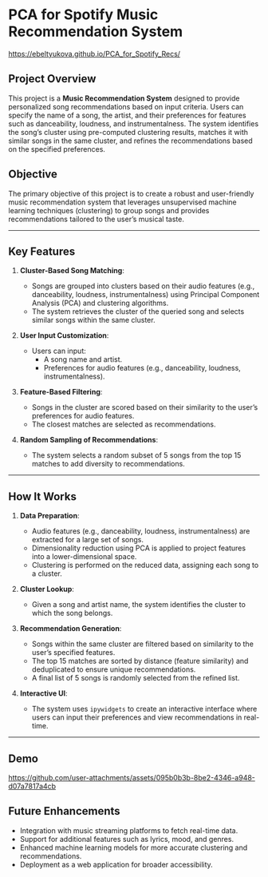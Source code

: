 # PCA for Spotify Music Recommendation System

https://ebeltyukova.github.io/PCA_for_Spotify_Recs/
 
## Project Overview
This project is a **Music Recommendation System** designed to provide personalized song recommendations based on input criteria. Users can specify the name of a song, the artist, and their preferences for features such as danceability, loudness, and instrumentalness. The system identifies the song’s cluster using pre-computed clustering results, matches it with similar songs in the same cluster, and refines the recommendations based on the specified preferences.

## Objective
The primary objective of this project is to create a robust and user-friendly music recommendation system that leverages unsupervised machine learning techniques (clustering) to group songs and provides recommendations tailored to the user’s musical taste.

---

## Key Features

1. **Cluster-Based Song Matching**:
   - Songs are grouped into clusters based on their audio features (e.g., danceability, loudness, instrumentalness) using Principal Component Analysis (PCA) and clustering algorithms.
   - The system retrieves the cluster of the queried song and selects similar songs within the same cluster.

2. **User Input Customization**:
   - Users can input:
     - A song name and artist.
     - Preferences for audio features (e.g., danceability, loudness, instrumentalness).

3. **Feature-Based Filtering**:
   - Songs in the cluster are scored based on their similarity to the user’s preferences for audio features.
   - The closest matches are selected as recommendations.

4. **Random Sampling of Recommendations**:
   - The system selects a random subset of 5 songs from the top 15 matches to add diversity to recommendations.

---

## How It Works

1. **Data Preparation**:
   - Audio features (e.g., danceability, loudness, instrumentalness) are extracted for a large set of songs.
   - Dimensionality reduction using PCA is applied to project features into a lower-dimensional space.
   - Clustering is performed on the reduced data, assigning each song to a cluster.

2. **Cluster Lookup**:
   - Given a song and artist name, the system identifies the cluster to which the song belongs.

3. **Recommendation Generation**:
   - Songs within the same cluster are filtered based on similarity to the user’s specified features.
   - The top 15 matches are sorted by distance (feature similarity) and deduplicated to ensure unique recommendations.
   - A final list of 5 songs is randomly selected from the refined list.

4. **Interactive UI**:
   - The system uses `ipywidgets` to create an interactive interface where users can input their preferences and view recommendations in real-time.

---

## Demo

https://github.com/user-attachments/assets/095b0b3b-8be2-4346-a948-d07a7817a4cb



## Future Enhancements

- Integration with music streaming platforms to fetch real-time data.
- Support for additional features such as lyrics, mood, and genres.
- Enhanced machine learning models for more accurate clustering and recommendations.
- Deployment as a web application for broader accessibility.


